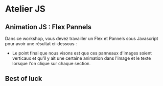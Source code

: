 # Atelier JS

## Animation JS : Flex Pannels
Dans ce workshop, vous devez travailler un Flex et Pannels sous Javascript pour avoir une résultat ci-dessous :

 - Le point final que nous visons est que ces panneaux d'images soient verticaux et qu'il y ait une certaine animation dans l'image et le texte lorsque l'on clique sur chaque section.


## Best of luck
